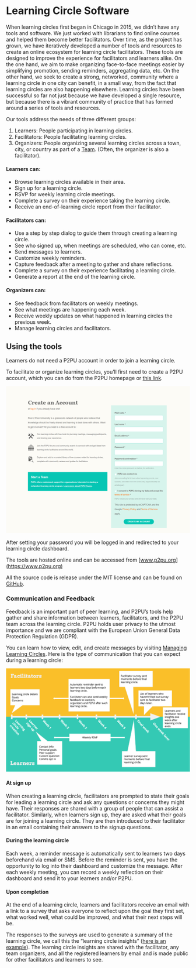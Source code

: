 # Learning Circle Software

When learning circles first began in Chicago in 2015, we didn’t have any tools and software. We just worked with librarians to find online courses and helped them become better facilitators. Over time, as the project has grown, we have iteratively developed a number of tools and resources to create an online ecosystem for learning circle facilitators. These tools are designed to improve the experience for facilitators and learners alike. On the one hand, we aim to make organizing face-to-face meetings easier by simplifying promotion, sending reminders, aggregating data, etc. On the other hand, we seek to create a strong, networked, community where a learning circle in one city can benefit, in a small way, from the fact that learning circles are also happening elsewhere. Learning circles have been successful so far not just because we have developed a single resource, but because there is a vibrant community of practice that has formed around a series of tools and resources.

Our tools address the needs of three different groups:

1. Learners: People participating in learning circles.
2. Facilitators: People facilitating learning circles.
3. Organizers: People organizing several learning circles across a town, city, or country as part of a [Team](https://docs.p2pu.org/teams/about-teams). (Often, the organizer is also a facilitator).

#### Learners can:

* Browse learning circles available in their area.
* Sign up for a learning circle.
* RSVP for weekly learning circle meetings.
* Complete a survey on their experience taking the learning circle.
* Receive an end-of-learning circle report from their facilitator.

#### Facilitators can:

* Use a step by step dialog to guide them through creating a learning circle.
* See who signed up, when meetings are scheduled, who can come, etc.
* Send messages to learners.
* Customize weekly reminders.
* Capture feedback after a meeting to gather and share reflections.
* Complete a survey on their experience facilitating a learning circle.
* Generate a report at the end of the learning circle.

#### Organizers can:

* See feedback from facilitators on weekly meetings.
* See what meetings are happening each week.
* Receive weekly updates on what happened in learning circles the previous week.
* Manage learning circles and facilitators.

## Using the tools

Learners do not need a P2PU account in order to join a learning circle.

To facilitate or organize learning circles, you’ll first need to create a P2PU account, which you can do from the P2PU homepage or [this link](https://learningcircles.p2pu.org/en/accounts/register/?next=/en/login\_redirect/).

![P2PU's Account creation page](<../../.gitbook/assets/account signup page (1).png>)

After setting your password you will be logged in and redirected to your learning circle dashboard.

The tools are hosted online and can be accessed from [www.p2pu.org](https://www.p2pu.org)

All the source code is release under the MIT license and can be found on [GitHub](https://github.com/p2pu/learning-circles/).

### Communication and Feedback

Feedback is an important part of peer learning, and P2PU’s tools help gather and share information between learners, facilitators, and the P2PU team across the learning circle. P2PU holds user privacy to the utmost importance and we are compliant with the European Union General Data Protection Regulation (GDPR).&#x20;

You can learn how to view, edit, and create messages by visiting [Managing Learning Circles](https://docs.p2pu.org/tools-and-resources/tools-for-learning-circles/managing-learning-circles#messages). Here is the type of communication that you can expect during a learning circle:

![P2PU Feedback Tools](<../../.gitbook/assets/feedback tools graphic (1).png>)

#### At sign up <a href="#at-sign-up" id="at-sign-up"></a>

When creating a learning circle, facilitators are prompted to state their goals for leading a learning circle and ask any questions or concerns they might have. Their responses are shared with a group of people that can assist a facilitator. Similarly, when learners sign up, they are asked what their goals are for joining a learning circle. They are then introduced to their facilitator in an email containing their answers to the signup questions.

#### During the learning circle <a href="#during-the-learning-circle" id="during-the-learning-circle"></a>

Each week, a reminder message is automatically sent to learners two days beforehand via email or SMS. Before the reminder is sent, you have the opportunity to log into their dashboard and customize the message. After each weekly meeting, you can record a weekly reflection on their dashboard and send it to your learners and/or P2PU.

#### Upon completion <a href="#upon-completion" id="upon-completion"></a>

At the end of a learning circle, learners and facilitators receive an email with a link to a survey that asks everyone to reflect upon the goal they first set, what worked well, what could be improved, and what their next steps will be.

The responses to the surveys are used to generate a summary of the learning circle, we call this the “learning circle insights” ([here is an example](https://learningcircles.p2pu.org/en/studygroup/923/report/)). The learning circle insights are shared with the facilitator, any team organizers, and all the registered learners by email and is made public for other facilitators and learners to see.
